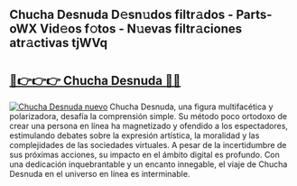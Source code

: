 ## Chucha Desnuda D𝚎sn𝚞dos filtr𝚊dos - Parts-oWX Vid𝚎os f𝚘tos - N𝚞evas filtr𝚊ciones atr𝚊ctivas tjWVq

# <h2><a href="http://mb480t.tromn.icu/?c=Chucha+Desnuda">🔗👉👉👉 Chucha Desnuda 🔗🔗</a></h2>

[![Chucha Desnuda nuevo](https://i.imgur.com/pEAQMta.gif)](http://mb480t.tromn.icu/?c=Chucha+Desnuda)
Chucha Desnuda, una figura multifacética y polarizadora, desafía la comprensión simple. Su método poco ortodoxo de crear una persona en línea ha magnetizado y ofendido a los espectadores, estimulando debates sobre la expresión artística, la moralidad y las complejidades de las sociedades virtuales. A pesar de la incertidumbre de sus próximas acciones, su impacto en el ámbito digital es profundo. Con una dedicación inquebrantable y un encanto innegable, el viaje de Chucha Desnuda en el universo en línea es interminable.
